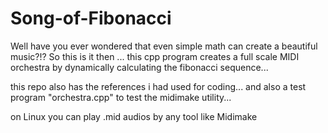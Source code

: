 # Song-of-Fibonacci
Well have you ever wondered that even simple math can create a beautiful music?!? So this is it then ... this cpp program creates a full scale MIDI orchestra by dynamically calculating the fibonacci sequence...

this repo also has the references i had used for coding...
and also a test program "orchestra.cpp" to test the midimake utility...

on Linux you can play .mid audios by any tool like Midimake
